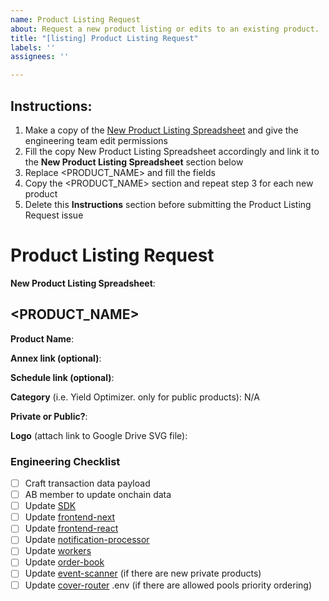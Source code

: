 ```yaml
---
name: Product Listing Request
about: Request a new product listing or edits to an existing product.
title: "[listing] Product Listing Request"
labels: ''
assignees: ''

---
```


## Instructions:

1. Make a copy of the [New Product Listing Spreadsheet](https://docs.google.com/spreadsheets/d/1KugFl4qv9plCtFXfRgd5Ip0bXpAiZo6Yqm8CnWEBOUg/edit#gid=1512129648) and give the engineering team edit permissions
2. Fill the copy New Product Listing Spreadsheet accordingly and link it to the **New Product Listing Spreadsheet** section below
3. Replace <PRODUCT_NAME> and fill the fields
4. Copy the <PRODUCT_NAME> section and repeat step 3 for each new product
5. Delete this **Instructions** section before submitting the Product Listing Request issue

# Product Listing Request

**New Product Listing Spreadsheet**:

## <PRODUCT_NAME>

**Product Name**:

**Annex link (optional)**:

**Schedule link (optional)**:

**Category** (i.e. Yield Optimizer. only for public products): N/A

**Private or Public?**:

**Logo** (attach link to Google Drive SVG file):

### Engineering Checklist

- [ ] Craft transaction data payload
- [ ] AB member to update onchain data
- [ ] Update [SDK](https://github.com/NexusMutual/sdk)
- [ ] Update [frontend-next](https://github.com/NexusMutual/frontend-next)
- [ ] Update [frontend-react](https://github.com/NexusMutual/frontend-react)
- [ ] Update [notification-processor](https://github.com/NexusMutual/notification-processor)
- [ ] Update [workers](https://github.com/NexusMutual/workers)
- [ ] Update [order-book](https://github.com/NexusMutual/order-book)
- [ ] Update [event-scanner](https://github.com/NexusMutual/event-scanner) (if there are new private products)
- [ ] Update [cover-router](https://github.com/NexusMutual/cover-router) .env (if there are allowed pools priority ordering)

